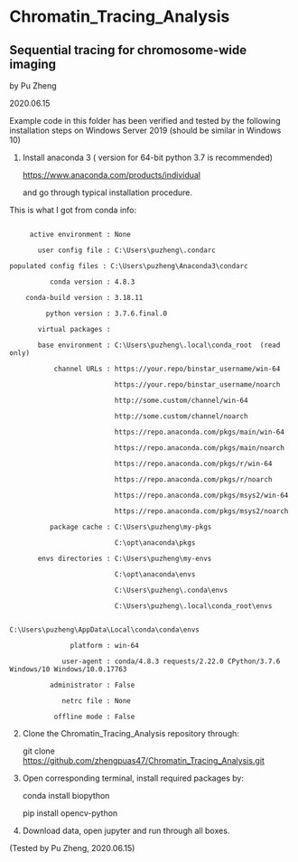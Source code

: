 # Chromatin_Tracing_Analysis

## Sequential tracing for chromosome-wide imaging

by Pu Zheng

2020.06.15

Example code in this folder has been verified and tested by the following installation steps on Windows Server 2019 (should be similar in Windows 10)

1. Install anaconda 3 ( version for 64-bit python 3.7 is recommended) 

    https://www.anaconda.com/products/individual  

    and go through typical installation procedure. 

This is what I got from conda info: 
```

     active environment : None 

       user config file : C:\Users\puzheng\.condarc 

populated config files : C:\Users\puzheng\Anaconda3\condarc 

          conda version : 4.8.3 

    conda-build version : 3.18.11 

         python version : 3.7.6.final.0 

       virtual packages : 

       base environment : C:\Users\puzheng\.local\conda_root  (read only) 

           channel URLs : https://your.repo/binstar_username/win-64 

                          https://your.repo/binstar_username/noarch 

                          http://some.custom/channel/win-64 

                          http://some.custom/channel/noarch 

                          https://repo.anaconda.com/pkgs/main/win-64 

                          https://repo.anaconda.com/pkgs/main/noarch 

                          https://repo.anaconda.com/pkgs/r/win-64 

                          https://repo.anaconda.com/pkgs/r/noarch 

                          https://repo.anaconda.com/pkgs/msys2/win-64 

                          https://repo.anaconda.com/pkgs/msys2/noarch 

          package cache : C:\Users\puzheng\my-pkgs 

                          C:\opt\anaconda\pkgs 

       envs directories : C:\Users\puzheng\my-envs 

                          C:\opt\anaconda\envs 

                          C:\Users\puzheng\.conda\envs 

                          C:\Users\puzheng\.local\conda_root\envs 

                          C:\Users\puzheng\AppData\Local\conda\conda\envs 

               platform : win-64 

             user-agent : conda/4.8.3 requests/2.22.0 CPython/3.7.6 Windows/10 Windows/10.0.17763 

          administrator : False 

             netrc file : None 

           offline mode : False 
```

2. Clone the Chromatin_Tracing_Analysis repository through: 

    git clone https://github.com/zhengpuas47/Chromatin_Tracing_Analysis.git 

3. Open corresponding terminal, install required packages by: 

    conda install biopython 

    pip install opencv-python 

4. Download data, open jupyter and run through all boxes. 

 

(Tested by Pu Zheng, 2020.06.15) 

 

 
